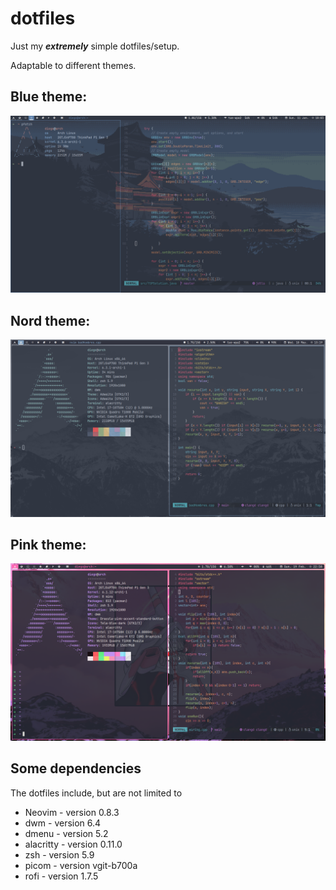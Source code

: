 # dotfiles

Just my ***extremely*** simple dotfiles/setup.

Adaptable to different themes.

## Blue theme:

<img src="./blueTheme.png" >

## Nord theme:

<img src="./nordTheme.png" >

## Pink theme:

<img src="./pinkNeonTheme.png" >

## Some dependencies

The dotfiles include, but are not limited to
- Neovim - version 0.8.3
- dwm - version 6.4
- dmenu - version 5.2
- alacritty - version 0.11.0
- zsh - version 5.9
- picom - version vgit-b700a
- rofi - version 1.7.5
